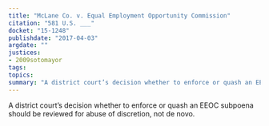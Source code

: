 ```yaml
---
title: "McLane Co. v. Equal Employment Opportunity Commission"
citation: "581 U.S. ___"
docket: "15-1248"
publishdate: "2017-04-03"
argdate: ""
justices:
- 2009sotomayor
tags:
topics:
summary: "A district court’s decision whether to enforce or quash an EEOC subpoena should be reviewed for abuse of discretion, not de novo."
---
```

A district court’s decision whether to enforce or quash an EEOC subpoena should be reviewed for abuse of discretion, not de novo.

